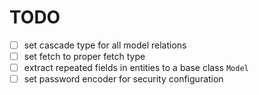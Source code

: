# TODO

- [ ] set cascade type for all model relations
- [ ] set fetch to proper fetch type
- [ ] extract repeated fields in entities to a base class `Model`
- [ ] set password encoder for security configuration
